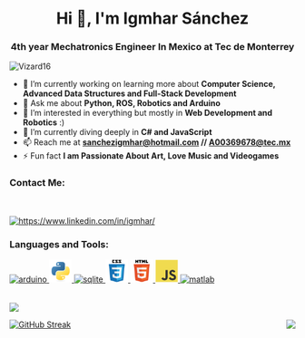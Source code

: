 
<h1 align="center">Hi 👋, I'm Igmhar Sánchez</h1>
<h3 align="center">4th year Mechatronics Engineer In Mexico at Tec de Monterrey</h3>

<p align="left"> <img src="https://komarev.com/ghpvc/?username=Vizard16&label=Profile%20views&color=0e75b6&style=flat" alt="Vizard16" /> </p>

- 🔭 I’m currently working on learning more about **Computer Science, Advanced Data Structures and Full-Stack Development**
- 💬 Ask me about **Python, ROS,  Robotics and Arduino**
- 👀 I’m interested in everything but mostly in **Web Development and Robotics**  :)
- 🌱 I’m currently diving deeply in **C# and JavaScript**
- 📫 Reach me at **sanchezigmhar@hotmail.com // A00369678@tec.mx**
- ⚡ Fun fact **I am Passionate About Art, Love Music and Videogames**

<h3 align="left">Contact Me:</h3><br>
<p align="left">
<a href="https://www.linkedin.com/in/igmhar/" target="blank"><img align="center" src="https://raw.githubusercontent.com/rahuldkjain/github-profile-readme-generator/master/src/images/icons/Social/linked-in-alt.svg" alt="https://www.linkedin.com/in/igmhar/" height="30" width="40" /></a><br/>

<h3 align="left">Languages and Tools:</h3>
<p align="left"> </a> <a href="https://www.arduino.cc/" target="_blank" rel="noreferrer"> <img src="https://cdn.worldvectorlogo.com/logos/arduino-1.svg" alt="arduino" width="40" height="40"/> </a>  <a href="https://www.python.org" target="_blank" rel="noreferrer"> <img src="https://raw.githubusercontent.com/devicons/devicon/master/icons/python/python-original.svg" alt="python" width="40" height="40"/> </a> <a href="https://www.sqlite.org/" target="_blank" rel="noreferrer"> <img src="https://www.vectorlogo.zone/logos/sqlite/sqlite-icon.svg" alt="sqlite" width="40" height="40"/> </a><a href="https://www.w3schools.com/css/" target="_blank" rel="noreferrer"> <img src="https://raw.githubusercontent.com/devicons/devicon/master/icons/css3/css3-original-wordmark.svg" alt="css3" width="40" height="40"/> </a> <a href="https://www.w3.org/html/" target="_blank" rel="noreferrer"> <img src="https://raw.githubusercontent.com/devicons/devicon/master/icons/html5/html5-original-wordmark.svg" alt="html5" width="40" height="40"/> </a> <a href="https://developer.mozilla.org/en-US/docs/Web/JavaScript" target="_blank" rel="noreferrer"> <img src="https://raw.githubusercontent.com/devicons/devicon/master/icons/javascript/javascript-original.svg" alt="javascript" width="40" height="40"/> </a> <a href="https://www.mathworks.com/" target="_blank" rel="noreferrer"> <img src="https://upload.wikimedia.org/wikipedia/commons/2/21/Matlab_Logo.png" alt="matlab" width="40" height="40"/> </a> 


<br><a href="https://github.com/Vizard16">
  <img height=200 align="center" src="https://github-readme-stats.vercel.app/api?username=Vizard16&show_icons=true&theme=dark" />
  </a><br/>


<a href="https://github.com/Vizard16">
  <img height=200 align="Right" src="https://github-readme-stats.vercel.app/api/top-langs/?username=Vizard16&hide=shaderlab,makerfile,jupyter%20notebook,hlsl&layout=compact&show_icons=true&theme=dark&langs_count=8" />
</a>

<a href="https://git.io/streak-stats"><img src="https://streak-stats.demolab.com?user=Vizard16&theme=dark&mode=weekly" alt="GitHub Streak" /></a>
